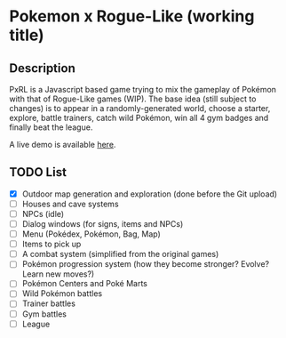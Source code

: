 # Pokemon x Rogue-Like (working title)

## Description
PxRL is a Javascript based game trying to mix the gameplay of Pokémon with that of Rogue-Like games (WIP). The base idea (still subject to changes) is to appear in a randomly-generated world, choose a starter, explore, battle trainers, catch wild Pokémon, win all 4 gym badges and finally beat the league. 

A live demo is available [here](http://shugah.net).

## TODO List
- [x] Outdoor map generation and exploration (done before the Git upload)
- [ ] Houses and cave systems
- [ ] NPCs (idle)
- [ ] Dialog windows (for signs, items and NPCs)
- [ ] Menu (Pokédex, Pokémon, Bag, Map)
- [ ] Items to pick up
- [ ] A combat system (simplified from the original games)
- [ ] Pokémon progression system (how they become stronger? Evolve? Learn new moves?)
- [ ] Pokémon Centers and Poké Marts
- [ ] Wild Pokémon battles
- [ ] Trainer battles
- [ ] Gym battles
- [ ] League
